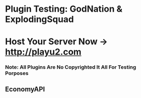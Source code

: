 # Plugin Testing: GodNation & ExplodingSquad
# Host Your Server Now → http://playu2.com

### Note: All Plugins Are No Copyrighted It All For Testing Porposes

## EconomyAPI

